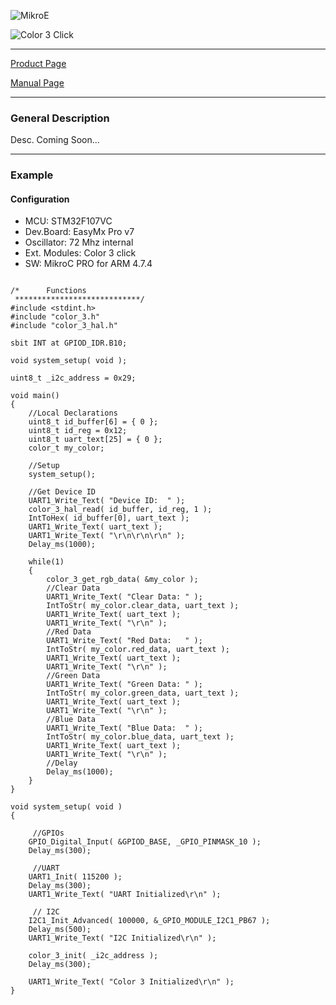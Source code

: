 ![MikroE](http://www.mikroe.com/img/designs/beta/logo_small.png)

![Color 3 Click](http://cdn.mikroe.com/img/click/color_3/img.png)

---
[Product Page](http://www.mikroe.com/click/color_3)

[Manual Page](http://docs.mikroe.com/Color-3-click)

---

### General Description
 Desc. Coming Soon...

---

### Example

#### Configuration
* MCU:             STM32F107VC
* Dev.Board:       EasyMx Pro v7
* Oscillator:      72 Mhz internal
* Ext. Modules:    Color 3 click
* SW:              MikroC PRO for ARM 4.7.4

```

/*      Functions
 ****************************/
#include <stdint.h>
#include "color_3.h"
#include "color_3_hal.h"

sbit INT at GPIOD_IDR.B10;

void system_setup( void );

uint8_t _i2c_address = 0x29;

void main()
{
    //Local Declarations
    uint8_t id_buffer[6] = { 0 };
    uint8_t id_reg = 0x12;
    uint8_t uart_text[25] = { 0 };
    color_t my_color;

    //Setup
    system_setup();

    //Get Device ID
    UART1_Write_Text( "Device ID:  " );
    color_3_hal_read( id_buffer, id_reg, 1 );
    IntToHex( id_buffer[0], uart_text );
    UART1_Write_Text( uart_text );
    UART1_Write_Text( "\r\n\r\n\r\n" );
    Delay_ms(1000);

    while(1)
    {
        color_3_get_rgb_data( &my_color );
        //Clear Data
        UART1_Write_Text( "Clear Data: " );
        IntToStr( my_color.clear_data, uart_text );
        UART1_Write_Text( uart_text );
        UART1_Write_Text( "\r\n" );
        //Red Data
        UART1_Write_Text( "Red Data:   " );
        IntToStr( my_color.red_data, uart_text );
        UART1_Write_Text( uart_text );
        UART1_Write_Text( "\r\n" );
        //Green Data
        UART1_Write_Text( "Green Data: " );
        IntToStr( my_color.green_data, uart_text );
        UART1_Write_Text( uart_text );
        UART1_Write_Text( "\r\n" );
        //Blue Data
        UART1_Write_Text( "Blue Data:  " );
        IntToStr( my_color.blue_data, uart_text );
        UART1_Write_Text( uart_text );
        UART1_Write_Text( "\r\n" );
        //Delay
        Delay_ms(1000);
    }
}

void system_setup( void )
{

     //GPIOs
    GPIO_Digital_Input( &GPIOD_BASE, _GPIO_PINMASK_10 );
    Delay_ms(300);

     //UART
    UART1_Init( 115200 );
    Delay_ms(300);
    UART1_Write_Text( "UART Initialized\r\n" );

     // I2C
    I2C1_Init_Advanced( 100000, &_GPIO_MODULE_I2C1_PB67 );
    Delay_ms(500);
    UART1_Write_Text( "I2C Initialized\r\n" );

    color_3_init( _i2c_address );
    Delay_ms(300);

    UART1_Write_Text( "Color 3 Initialized\r\n" );
}

```
